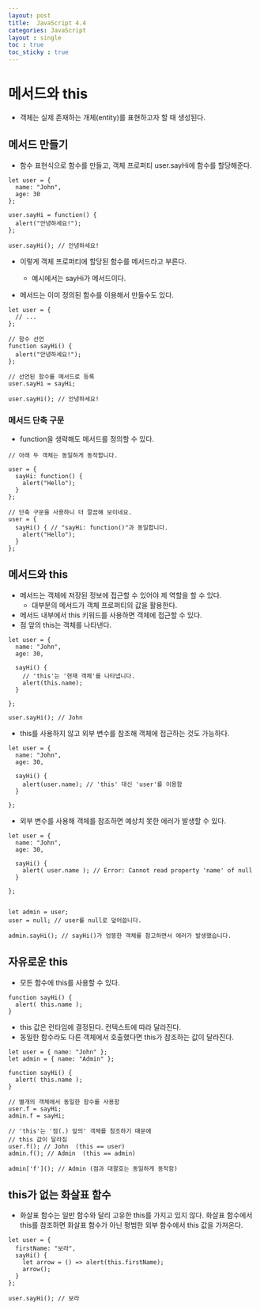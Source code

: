 ```yaml
---
layout: post
title:  JavaScript 4.4
categories: JavaScript
layout : single
toc : true 
toc_sticky : true
---
```


# 메서드와 this

- 객체는 실제 존재하는 개체(entity)를 표현하고자 할 때 생성된다.



## 메서드 만들기

- 함수 표현식으로 함수를 만들고, 객체 프로퍼티 user.sayHi에 함수를 할당해준다.

```
let user = {
  name: "John",
  age: 30
};

user.sayHi = function() {
  alert("안녕하세요!");
};

user.sayHi(); // 안녕하세요!
```

- 이렇게 객체 프로퍼티에 할당된 함수를 메서드라고 부른다.
  - 예시에서는 sayHi가 메서드이다.

- 메서드는 이미 정의된 함수를 이용해서 만들수도 있다.

```
let user = {
  // ...
};

// 함수 선언
function sayHi() {
  alert("안녕하세요!");
};

// 선언된 함수를 메서드로 등록
user.sayHi = sayHi;

user.sayHi(); // 안녕하세요!
```



### 메서드 단축 구문

- function을 생략해도 메서드를 정의할 수 있다.

```
// 아래 두 객체는 동일하게 동작합니다.

user = {
  sayHi: function() {
    alert("Hello");
  }
};

// 단축 구문을 사용하니 더 깔끔해 보이네요.
user = {
  sayHi() { // "sayHi: function()"과 동일합니다.
    alert("Hello");
  }
};
```



## 메서드와 this

- 메서드는 객체에 저장된 정보에 접근할 수 있어야 제 역할을 할 수 있다.
  - 대부분의 메서드가 객체 프로퍼티의 값을 활용한다.
- 메서드 내부에서 this 키워드를 사용하면 객체에 접근할 수 있다.
- 점 앞의 this는 객체를 나타낸다.

```
let user = {
  name: "John",
  age: 30,

  sayHi() {
    // 'this'는 '현재 객체'를 나타냅니다.
    alert(this.name);
  }

};

user.sayHi(); // John
```

- this를 사용하지 않고 외부 변수를 참조해 객체에 접근하는 것도 가능하다.

```
let user = {
  name: "John",
  age: 30,

  sayHi() {
    alert(user.name); // 'this' 대신 'user'를 이용함
  }

};
```

- 외부 변수를 사용해 객체를 참조하면 예상치 못한 에러가 발생할 수 있다.

```
let user = {
  name: "John",
  age: 30,

  sayHi() {
    alert( user.name ); // Error: Cannot read property 'name' of null
  }

};


let admin = user;
user = null; // user를 null로 덮어씁니다.

admin.sayHi(); // sayHi()가 엉뚱한 객체를 참고하면서 에러가 발생했습니다.
```



## 자유로운 this

- 모든 함수에 this를 사용할 수 있다.

```
function sayHi() {
  alert( this.name );
}
```

- this 값은 런타임에 결정된다. 컨텍스트에 따라 달라진다.
- 동일한 함수라도 다른 객체에서 호출했다면 this가 참조하는 값이 달라진다.

```
let user = { name: "John" };
let admin = { name: "Admin" };

function sayHi() {
  alert( this.name );
}

// 별개의 객체에서 동일한 함수를 사용함
user.f = sayHi;
admin.f = sayHi;

// 'this'는 '점(.) 앞의' 객체를 참조하기 때문에
// this 값이 달라짐
user.f(); // John  (this == user)
admin.f(); // Admin  (this == admin)

admin['f'](); // Admin (점과 대괄호는 동일하게 동작함)
```



## this가 없는 화살표 함수

- 화살표 함수는 일반 함수와 달리 고유한 this를 가지고 있지 않다. 화살표 함수에서 this를 참조하면 화살표 함수가 아닌 평범한 외부 함수에서 this 값을 가져온다.

```
let user = {
  firstName: "보라",
  sayHi() {
    let arrow = () => alert(this.firstName);
    arrow();
  }
};

user.sayHi(); // 보라
```